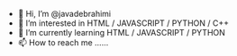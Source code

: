 - 👋 Hi, I’m @javadebrahimi
- 👀 I’m interested in HTML / JAVASCRIPT / PYTHON / C++
- 🌱 I’m currently learning HTML / JAVASCRIPT / PYTHON
- 📫 How to reach me ......


<!---
javad03/javad03 is a ✨ special ✨ repository because its `README.md` (this file) appears on your GitHub profile.
You can click the Preview link to take a look at your changes.
--->
